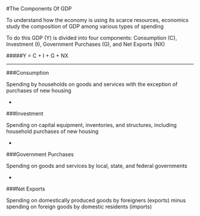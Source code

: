 #The Components Of GDP

To understand how the economy is using its scarce resources, economics study the composition of GDP among various types of spending

To do this GDP (Y) is divided into four components: Consumption (C), Investment (I), Government Purchases (G), and Net Exports (NX)

#####Y = C + I + G + NX

***

###Consumption

Spending by households on goods and services with the exception of purchases of new housing

-

###Investment

Spending on capital equipment, inventories, and structures, including household purchases of new housing

-

###Government Purchases

Spending on goods and services by local, state, and federal governments

-

###Net Exports

Spending on domestically produced goods by foreigners (exports) minus spending on foreign goods by domestic residents (imports)
